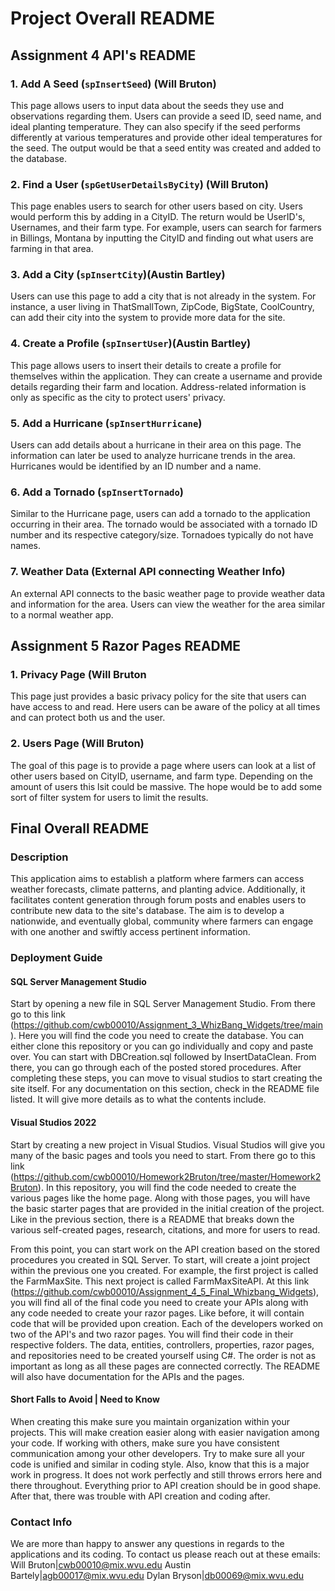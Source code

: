 # Project Overall README

## Assignment 4 API's README

### 1. Add A Seed (`spInsertSeed`) (Will Bruton)

This page allows users to input data about the seeds they use and observations regarding them. Users can provide a seed ID, seed name, and ideal planting temperature. They can also specify if the seed performs differently at various temperatures and provide other ideal temperatures for the seed. The output would be that a seed entity was created and added to the database. 

### 2. Find a User (`spGetUserDetailsByCity`) (Will Bruton)

This page enables users to search for other users based on city. Users would perform this by adding in a CityID. The return would be UserID's, Usernames, and their farm type. For example, users can search for farmers in Billings, Montana by inputting the CityID and finding out what users are farming in that area.

### 3. Add a City (`spInsertCity`)(Austin Bartley)

Users can use this page to add a city that is not already in the system. For instance, a user living in ThatSmallTown, ZipCode, BigState, CoolCountry, can add their city into the system to provide more data for the site.

### 4. Create a Profile (`spInsertUser`)(Austin Bartley)

This page allows users to insert their details to create a profile for themselves within the application. They can create a username and provide details regarding their farm and location. Address-related information is only as specific as the city to protect users' privacy.

### 5. Add a Hurricane (`spInsertHurricane`)

Users can add details about a hurricane in their area on this page. The information can later be used to analyze hurricane trends in the area. Hurricanes would be identified by an ID number and a name.

### 6. Add a Tornado (`spInsertTornado`)

Similar to the Hurricane page, users can add a tornado to the application occurring in their area. The tornado would be associated with a tornado ID number and its respective category/size. Tornadoes typically do not have names.

### 7. Weather Data (External API connecting Weather Info)

An external API connects to the basic weather page to provide weather data and information for the area. Users can view the weather for the area similar to a normal weather app.

## Assignment 5 Razor Pages README

### 1. Privacy Page (Will Bruton

This page just provides a basic privacy policy for the site that users can have access to and read. Here users can be aware of the policy at all times and can protect both us and the user. 


### 2. Users Page (Will Bruton)

The goal of this page is to provide a page where users can look at a list of other users based on CityID, username, and farm type. Depending on the amount of users this lsit could be massive. The hope would be to add some sort of filter system for users to limit the results.



## Final Overall README

### Description

This application aims to establish a platform where farmers can access weather forecasts, climate patterns, and planting advice. Additionally, it facilitates content generation through forum posts and enables users to contribute new data to the site's database. The aim is to develop a nationwide, and eventually global, community where farmers can engage with one another and swiftly access pertinent information.

### Deployment Guide

#### SQL Server Management Studio

Start by opening a new file in SQL Server Management Studio. From there go to this link (https://github.com/cwb00010/Assignment_3_WhizBang_Widgets/tree/main). Here you will find the code you need to create the database. You can either clone this repository or you can go individually and copy and paste over. You can start with DBCreation.sql followed by InsertDataClean. From there, you can go through each of the posted stored procedures. After completing these steps, you can move to visual studios to start creating the site itself. For any documentation on this section, check in the README file listed. It will give more details as to what the contents include.

#### Visual Studios 2022

Start by creating a new project in Visual Studios. Visual Studios will give you many of the basic pages and tools you need to start. From there go to this link (https://github.com/cwb00010/Homework2Bruton/tree/master/Homework2Bruton). In this repository, you will find the code needed to create the various pages like the home page. Along with those pages, you will have the basic starter pages that are provided in the initial creation of the project. Like in the previous section, there is a README that breaks down the various self-created pages, research, citations, and more for users to read. 

From this point, you can start work on the API creation based on the stored procedures you created in SQL Server. To start, will create a joint project within the previous one you created. For example, the first project is called the FarmMaxSite. This next project is called FarmMaxSiteAPI. At this link (https://github.com/cwb00010/Assignment_4_5_Final_Whizbang_Widgets), you will find all of the final code you need to create your APIs along with any code needed to create your razor pages. Like before, it will contain code that will be provided upon creation.  Each of the developers worked on two of the API's and two razor pages. You will find their code in their respective folders. The data, entities, controllers, properties, razor pages, and repositories need to be created yourself using C#. The order is not as important as long as all these pages are connected correctly. The README will also have documentation for the APIs and the pages. 

#### Short Falls to Avoid | Need to Know

When creating this make sure you maintain organization within your projects. This will make creation easier along with easier navigation among your code. If working with others, make sure you have consistent communication among your other developers. Try to make sure all your code is unified and similar in coding style. Also, know that this is a major work in progress. It does not work perfectly and still throws errors here and there throughout. Everything prior to API creation should be in good shape. After that, there was trouble with API creation and coding after. 

### Contact Info

We are more than happy to answer any questions in regards to the applications and its coding. 
To contact us please reach out at these emails:
Will Bruton|cwb00010@mix.wvu.edu
Austin Bartely|agb00017@mix.wvu.edu
Dylan Bryson|db00069@mix.wvu.edu
